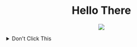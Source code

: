 <h1 align="center">Hello There</h1>

<p align="center">
  <img src="https://api.visitorbadge.io/api/visitors?path=https%3A%2F%2Fgithub.com%2FUnownPlain%2FUnownPlain%2F&label=Visitors&labelColor=%230c0d10&countColor=%233a71c1"/>
</p>

<details>
  <summary>Don't Click This</summary>
  <img src="lol.webp"/>
</details>
